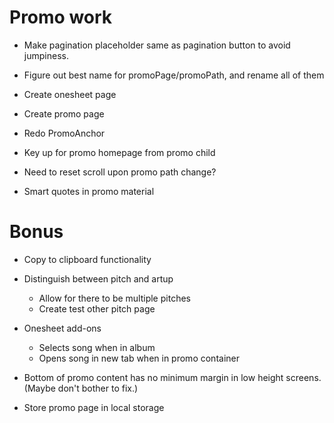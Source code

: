 # Promo work
* Make pagination placeholder same as pagination button to avoid jumpiness.
* Figure out best name for promoPage/promoPath, and rename all of them

* Create onesheet page
* Create promo page
* Redo PromoAnchor

* Key up for promo homepage from promo child
* Need to reset scroll upon promo path change?
* Smart quotes in promo material

# Bonus
* Copy to clipboard functionality

* Distinguish between pitch and artup
    * Allow for there to be multiple pitches
    * Create test other pitch page

* Onesheet add-ons
    * Selects song when in album
    * Opens song in new tab when in promo container

* Bottom of promo content has no minimum margin in low height screens. (Maybe don't bother to fix.)

* Store promo page in local storage
